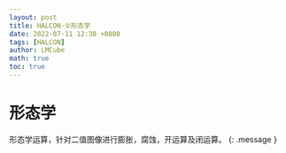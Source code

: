 ```yaml
---
layout: post
title: HALCON-②形态学 
date: 2022-07-11 12:30 +0800
tags: [HALCON]
author: LMCube
math: true
toc: true
---
```

# 形态学
形态学运算，针对二值图像进行膨胀，腐蚀，开运算及闭运算。
{: .message }